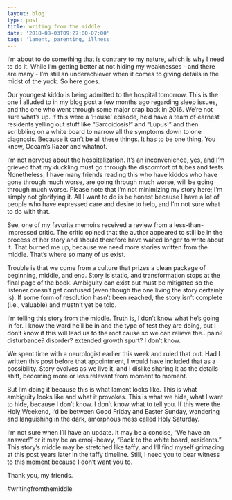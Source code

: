 ```yaml
---
layout: blog
type: post
title: writing from the middle
date: '2018-08-03T09:27:00-07:00'
tags: 'lament, parenting, illness'
---
```

I’m about to do something that is contrary to my nature, which is why I need to do it. While I’m getting better at not hiding my weaknesses - and there are many - I’m still an underachiever when it comes to giving details in the midst of the yuck. So here goes.

Our youngest kiddo is being admitted to the hospital tomorrow. This is the one I alluded to in my blog post a few months ago regarding sleep issues, and the one who went through some major crap back in 2016. We’re not sure what’s up. If this were a ‘House’ episode, he’d have a team of earnest residents yelling out stuff like “Sarcoidosis!” and “Lupus!” and then scribbling on a white board to narrow all the symptoms down to one diagnosis. Because it can’t be all these things. It has to be one thing. You know, Occam’s Razor and whatnot.

I’m not nervous about the hospitalization. It’s an inconvenience, yes, and I’m grieved that my duckling must go through the discomfort of tubes and tests. Nonetheless, I have many friends reading this who have kiddos who have gone through much worse, are going through much worse, will be going through much worse. Please note that I’m not minimizing my story here; I’m simply not glorifying it. All I want to do is be honest because I have a lot of people who have expressed care and desire to help, and I’m not sure what to do with that.

See, one of my favorite memoirs received a review from a less-than-impressed critic. The critic opined that the author appeared to still be in the process of her story and should therefore have waited longer to write about it. That burned me up, because we need more stories written from the middle. That’s where so many of us exist.

Trouble is that we come from a culture that prizes a clean package of beginning, middle, and end. Story is static, and transformation stops at the final page of the book. Ambiguity can exist but must be mitigated so the listener doesn’t get confused (even though the one living the story certainly is). If some form of resolution hasn’t been reached, the story isn’t complete (i.e., valuable) and mustn’t yet be told.

I’m telling this story from the middle. Truth is, I don’t know what he’s going in for. I know the ward he’ll be in and the type of test they are doing, but I don’t know if this will lead us to the root cause so we can relieve the…pain? disturbance? disorder? extended growth spurt? I don’t know.

We spent time with a neurologist earlier this week and ruled that out. Had I written this post before that appointment, I would have included that as a possibility. Story evolves as we live it, and I dislike sharing it as the details shift, becoming more or less relevant from moment to moment.

But I’m doing it because this is what lament looks like. This is what ambiguity looks like and what it provokes. This is what we hide, what I want to hide, because I don’t know. I don’t know what to tell you. If this were the Holy Weekend, I’d be between Good Friday and Easter Sunday, wandering and languishing in the dark, amorphous mess called Holy Saturday.

I’m not sure when I’ll have an update. It may be a concise, “We have an answer!” or it may be an emoji-heavy, “Back to the white board, residents.” This story’s middle may be stretched like taffy, and I’ll find myself grimacing at this post years later in the taffy timeline. Still, I need you to bear witness to this moment because I don’t want you to.

Thank you, my friends.

\#writingfromthemiddle

